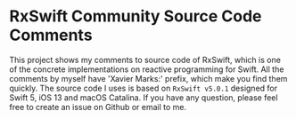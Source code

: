 # RxSwift Community Source Code Comments

This project shows my comments to source code of RxSwift, which is one of the concrete implementations on reactive programming for Swift. All the comments by myself have 'Xavier Marks:' prefix, which make you find them quickly. The source code I uses is based on `RxSwift v5.0.1` designed for Swift 5,  iOS 13 and macOS Catalina. If you have any question, please feel free to create an issue on Github or email to me.
